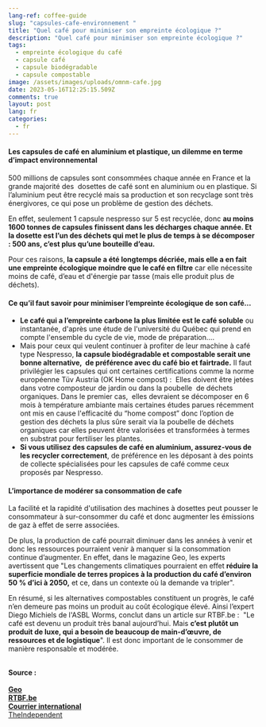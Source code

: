 ```yaml
---
lang-ref: coffee-guide
slug: "capsules-cafe-environnement "
title: "Quel café pour minimiser son empreinte écologique ?"
description: "Quel café pour minimiser son empreinte écologique ?"
tags:
  - empreinte écologique du café
  - capsule café
  - capsule biodégradable
  - capsule compostable
image: /assets/images/uploads/omnm-cafe.jpg
date: 2023-05-16T12:25:15.509Z
comments: true
layout: post
lang: fr
categories:
  - fr
---
```

#### Les capsules de café en aluminium et plastique, un dilemme en terme d’impact environnemental

500 millions de capsules sont consommées chaque année en France et la grande majorité des  dosettes de café sont en aluminium ou en plastique. Si l’aluminium peut être recyclé mais sa production et son recyclage sont très énergivores, ce qui pose un problème de gestion des déchets. 

En effet, seulement 1 capsule nespresso sur 5 est recyclée, donc **au moins 1600 tonnes de capsules finissent dans les décharges chaque année. Et la dosette est l’un des déchets qui met le plus de temps à se décomposer : 500 ans, c’est plus qu’une bouteille d’eau.**

Pour ces raisons, **la capsule a été longtemps décriée, mais elle a en fait une empreinte écologique moindre que le café en filtre** car elle nécessite moins de café, d’eau et d'énergie par tasse (mais elle produit plus de déchets). 

#### Ce qu’il faut savoir pour minimiser l’empreinte écologique de son café… 

* **Le café qui a l’empreinte carbone la plus limitée est le café soluble** ou instantanée, d'après une étude de l'université du Québec qui prend en compte l'ensemble du cycle de vie, mode de préparation….
* Mais pour ceux qui veulent continuer à profiter de leur machine à café type Nespresso, **la capsule biodégradable et compostable serait une bonne alternative,  de préférence avec du café bio et fairtrade.** Il faut privilégier les capsules qui ont certaines certifications comme la norme européenne Tüv Austria (OK Home compost) :  Elles doivent être jetées dans votre composteur de jardin ou dans la poubelle  de déchets organiques. Dans le premier cas,  elles devraient se décomposer en 6 mois à température ambiante mais certaines études parues récemment ont mis en cause l'efficacité du “home compost” donc l’option de gestion des déchets la plus sûre serait via la poubelle de déchets organiques car elles peuvent être valorisées et transformées à termes en substrat pour fertiliser les plantes. 
* **Si vous utilisez des capsules de café en aluminium, assurez-vous de les recycler correctement**, de préférence en les déposant à des points de collecte spécialisées pour les capsules de café comme ceux proposés par Nespresso.

#### L’importance de modérer sa consommation de cafe

La facilité et la rapidité d'utilisation des machines à dosettes peut pousser le consommateur à sur-consommer du café et donc augmenter les émissions de gaz à effet de serre associées.

De plus, la production de café pourrait diminuer dans les années à venir et donc les ressources pourraient venir à manquer si la consommation continue d’augmenter. En effet, dans le magazine Geo, les experts avertissent que "Les changements climatiques pourraient en effet **réduire la superficie mondiale de terres propices à la production du café d’environ 50 % d’ici à 2050,** et ce, dans un contexte où la demande va tripler". 

En résumé, si les alternatives compostables constituent un progrès, le café n’en demeure pas moins un produit au coût écologique élevé. Ainsi l’expert Diego Michiels de l'ASBL Worms, conclut dans un article sur RTBF.be :  "Le café est devenu un produit très banal aujourd’hui. Mais **c’est plutôt un produit de luxe, qui a besoin de beaucoup de main-d’œuvre, de ressources et de logistique**". Il est donc important de le consommer de manière responsable et modérée.

\
**Source :**\
\
**[Geo](https://www.geo.fr/environnement/capsule-filtre-ou-instantane-le-cafe-le-plus-nocif-pour-le-climat-nest-pas-celui-que-vous-pensez-213276#)**\
**[RTBF.be](https://www.rtbf.be/article/une-capsule-de-cafe-compostable-est-elle-eco-friendly-en-termes-de-bilan-carbone-le-cafe-pese-3x-plus-que-lemballage-11109223)**\
**[Courrier international](https://www.courrierinternational.com/article/chiffre-du-jour-les-capsules-de-cafe-un-fleau-environnemental)**\
[TheIndependent](https://www.independent.co.uk/climate-change/news/coffee-pods-decompose-plastic-pollution-b1932664.html)